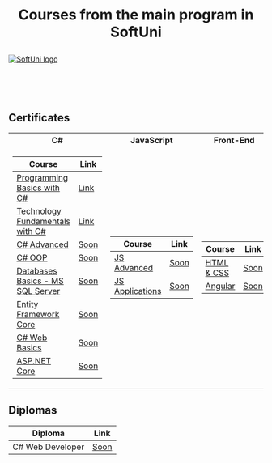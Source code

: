 
# <p align="center"> Courses from the main program in SoftUni <p>

<a href="https://softuni.bg/trainings/courses" rel="Courses"> ![SoftUni logo][logo] </a>

[logo]: http://innovationstarterbox.bg/wp-content/uploads/2016/05/Softuni_logo_trasparent.png "Logo Title Text 2"

<br/>
<br/>
<br/>

<h2> Certificates </h2>

<table>

<tr>
  <th> C# </th>
  <th> JavaScript </th>
  <th> Front-End </th>
</tr>

<tr>
<td>

| **Course**                                                            | **Link**                                                   |
| --------------------------------------------------------------------- | ---------------------------------------------------------- |
| <a href="https://softuni.bg/trainings/2179/programming-basics-with-csharp-november-2018" > Programming Basics with C# </a>         | <a href="https://softuni.bg/certificates/details/91481/5eeb2117"> Link</a> |
| <a href="https://softuni.bg/trainings/2237/technology-fundamentals-with-csharp-january-2019"> Technology Fundamentals with C# </a> | <a href="https://softuni.bg/certificates/details/103843/8d9960b0"> Link</a> |
| <a href="https://softuni.bg/trainings/2348/csharp-advanced-may-2019"> C# Advanced </a>                                             | <a href="https://github.com/DanielDimitrov5/SoftUni"> Soon</a> |
| <a href="https://github.com/DanielDimitrov5/SoftUni"> C# OOP </a>                                                      | <a href="https://github.com/DanielDimitrov5/SoftUni"> Soon</a> |
| <a href="https://softuni.bg/trainings/2495/databases-basics-ms-sql-server-september-2019"> Databases Basics - MS SQL Server </a>   | <a href="https://github.com/DanielDimitrov5/SoftUni"> Soon</a> |
| <a href="https://github.com/DanielDimitrov5/SoftUni"> Entity Framework Core </a>                         | <a href="https://softuni.bg/certificates/details/74271/85329329"> Soon</a> |
| <a href="https://github.com/DanielDimitrov5/SoftUni"> C# Web Basics </a>                                     | <a href="https://github.com/DanielDimitrov5/SoftUni"> Soon</a> |
| <a href="https://github.com/DanielDimitrov5/SoftUni"> ASP.NET Core </a>                                          | <a href="https://github.com/DanielDimitrov5/SoftUni"> Soon</a> |

</td>
<td>

| **Course**                                                                                  | **Link**                                                                    |
| ------------------------------------------------------------------------------------------- | --------------------------------------------------------------------------- |
| <a href="https://softuni.bg/trainings/2838/js-advanced-may-2020"> JS Advanced </a>          | <a href="https://github.com/DanielDimitrov5/SoftUni"> Soon </a> |
| <a href="https://softuni.bg/trainings/2840/js-applications-june-2020"> JS Applications </a> | <a href="https://github.com/DanielDimitrov5/SoftUni"> Soon </a> |

</td>

<td>

| **Course**                                                                               | **Link**                                                                    |
| ---------------------------------------------------------------------------------------- | --------------------------------------------------------------------------- |
| <a href="https://softuni.bg/trainings/3122/html-and-css-september-2020"> HTML & CSS </a> | <a href="https://github.com/DanielDimitrov5/SoftUni"> Soon </a> |
| <a href="https://softuni.bg/trainings/3249/angular-november-2020"> Angular </a>          | <a href="https://github.com/DanielDimitrov5/SoftUni"> Soon </a> |

</td>
</tr>

</table>

<h2> Diplomas </h2>

<td>

| **Diploma**      | **Link**                                                                    |
| ---------------- | --------------------------------------------------------------------------- |
| C# Web Developer | <a href="https://github.com/DanielDimitrov5/SoftUni"> Soon </a> |

</td>

